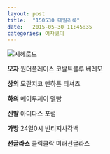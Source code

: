 ```yaml
---
layout: post
title:  "150530 데일리룩"
date:   2015-05-30 11:45:35
categories: 여자코디
---
```



![지혜로드](https://lh6.googleusercontent.com/-VDjBo4X_6ls/VWhn8Y6Gz8I/AAAAAAAAACs/lk86Ut0MEn0/s351-no/0531.jpg)

**모자** 원더플레이스 코발트블루 베레모

**상의** 모란지코 맨하튼 티셔츠

**하의**  메이투제이 멜빵

**신발** 아디다스 포럼

**가방** 24일0시 빈티지사각백

**선글라스** 클릭클락 미러선글라스
